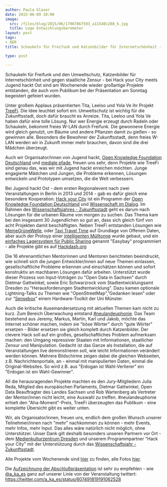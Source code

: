 ```yaml
---
author: Paula Glaser
date: 2015-06-09 10:00
image:
  src: /files/blog/2015/06/17987867593_a11540c288_k.jpg
  title: Logo Entwicklungsbarometer
layout: post
tags:
- OER
title: Schaukeln für Freifunk und Katzenbilder für Internetschönheit - Das war Hack your City meets Jugend hackt Ost

type: post

---
```


Schaukeln für Freifunk und den Umweltschutz, Katzenbilder für Internetschönheit und gegen staatliche Zensur - bei Hack your City meets Jugend hackt Ost sind am Wochenende wieder großartige Projekte entstanden, die auch vom Publikum bei der Präsentation am Sonntag begeistert gefeiert wurden.

Unter großem Applaus präsentierten Tita, Leeloo und Yola Ve ihr Projekt <a href="http://hackdash.org/projects/5572e22a79ef5d384ac04ad6">TreeFi</a>. Die Idee leuchtet sofort ein: Umweltschutz ist wichtig für die Zukunftsstadt, doch dafür braucht es Anreize. Tita, Leeloo und Yola Ve haben dafür eine tolle Lösung. Nur wer Energie erzeugt durch Radeln oder Schaukeln, bekommt freies W-LAN durch Freifunk. Die gewonnene Energie wird gleich genutzt, um Bäume und andere Pflanzen damit zu gießen - so gewinnen alle. Besonders die Bewohner der Zukunftsstadt, denn freies W-LAN werden wir in Zukunft immer mehr brauchen, davon sind die drei Mädchen überzeugt.

Auch wir Organisator/innen von Jugend hackt, <a href="/">Open Knowledge Foundation Deutschland</a> und <a href="http://medialepfade.de/">mediale pfade</a>, freuen uns sehr, denn Projekte wie TreeFi sind genau das, was wir mit Jugend hackt erreichen möchten. Junge engagierte Mädchen und Jungen, die Probleme erkennen, Lösungen entwickeln und Prototypen umsetzen, die die Welt verbessern.

Bei Jugend hackt Ost - dem ersten Regionalevent nach zwei Veranstaltungen in Berlin in 2013 und 2014 - gab es dafür gleich eine besondere Kooperation: <a href="http://www.hackyourcity.de/">Hack your City</a> ist ein Programm der <a href="/">Open Knowledge Foundation Deutschland</a> und <a href="http://www.wissenschaft-im-dialog.de/">Wissenschaft im Dialog</a>. Im Rahmen des <a href="https://www.wissenschaftsjahr-zukunftsstadt.de/">Wissenschaftsjahres - Zukunftsstadt</a> geht es darum nach Lösungen für die urbanen Räume von morgen zu suchen. Das Thema kam bei den insgesamt 30 Jugendlichen so gut an, dass sich gleich fünf von acht Projekten damit beschäftigten. Neben TreeFi entstanden Lösungen wie <a href="http://hackdash.org/projects/5572d43379ef5d384ac04ac6">MeineGrüneWelle</a>, oder <a href="http://hackdash.org/projects/5572d02679ef5d384ac04ab4">Taxi Travel Time</a> auf Grundlage von Offenen Daten,  aber auch der Protoyp einer <a href="http://hackdash.org/projects/5572b30179ef5d384ac04a5a">intelligenten Mülltonne</a> wurde gebaut, und ein <a href="http://hackdash.org/projects/5572bfcc79ef5d384ac04a96">einfaches Lagersystem für Public Sharing</a> genannt "Easybay" programmiert - alle Projekte gibt es auf <a href="http://hackdash.org/dashboards/jhost2015">Hackdash.org</a>

Die 16 ehrenamtlichen Mentorinnen und Mentoren berichteten beeindruckt, wie schnell sich die jungen Entwickler/innen auf neue Themen einlassen, gesellschaftliche Probleme erkennen und einschätzen können und sofort konstruktiv an machbaren Lösungen dafür arbeiten. Unterstützt wurde dieser Prozess von Input-Voträgen zu "Open Data in Sachsen" durch Dietmar Gattwinkel, sowie Eric Schwarzrock vom Stadtentwicklungsamt Dresden zu "Herausforderungen Stadtentwicklung". Dazu kamen optionale Lightning-Talks zu Themen wie "OpenStreetMap",”Gedanken lesen” oder zur “<a href="http://sensebox.uni-muenster.de/">Sensebox</a>” einem Hardware-Toolkit der Uni Münster.

Auch die kritische Auseinandersetzung mit aktuellen Themen kam nicht zu kurz. Zum Bereich Überwachung entstand <a href="https://github.com/Jugendhackt/neulandeuphonie">#neulandeuphonie</a>. Das Team bestehend aus Jeremy, Markus, Martin, Karl und Jakob, möchte das Internet schöner machen, indem sie "böse Wörter" durch "gute Wörter" ersetzen - Bilder ersetzen sie gleich komplett durch Katzenbilder. Der clevere Hack soll auf ein großes, gesellschaftliches Problem aufmerksam machen: den Umgang repressiver Staaten mit Informationen, staatlicher Zensur und Manipulation. Gedacht ist das Ganze als Installation, die auf Veranstaltungen live demonstrieren soll, wie leicht Informationen verändert werden können. Mehrere Bildschirme zeigen dabei die gleichen Webseiten, z.B. Nachrichtenportale, an - einmal mit manipulierten Daten, einmal die Original-Websites. So wird z.B. aus "Erdogan ist Wahl-Verlierer" ein "Erdogan ist ein Wahl-Gewinner".

All die herausragenden Projekte machten es den Jury-Mitgliedern Julia Reda, Mitglied des europäischen Parlaments, Dietmar Gattwinkel, Open Data Beauftragter des Landes Sachsen und Rob Wartenberg als Vertreter der Mentor/innen nicht leicht, eine Auswahl zu treffen. #neulandeuphonie erhielt den "Aha-Moment"-Preis, TreeFi überzeugten das Publikum - eine komplette Übersicht gibt es weiter unten.

Wir, als  Organisator/innen, freuen uns, endlich dem großen Wunsch unserer Teilnehmer/innen nach "mehr" nachkommen zu können - mehr Events, mehr Infos, mehr Input. Das alles wäre natürlich nicht möglich, ohne Unterstützer. Unser Dank gilt deshalb besonders unseren Partnern vor Ort - dem <a href="http://medienkulturzentrum.de">Medienkulturzentrum Dresden</a> und unserem Programmpartner "Hack your City" mit der Unterstützung durch das <a href="https://www.wissenschaftsjahr-zukunftsstadt.de/">Wissenschaftsjahr - Zukunftsstadt</a>.

Alle Projekte vom Wochenende sind <a href="http://hackdash.org/dashboards/jhost2015">hier</a> zu finden, alle Fotos <a href="https://www.flickr.com/photos/okfde/sets/72157651802543473">hier</a>.

Die <a href="https://www.youtube.com/watch?v=wJ9G2wxTD7o">Aufzeichnung der Abschlußpräsentation</a> ist sehr zu empfehlen - wie <a href="https://twitter.com/a_ka_es/status/607491819191062528">@a_ka_es</a> ganz auf unserer Linie von der Veranstaltung twittert: <a href="https://twitter.com/a_ka_es/status/607491819191062528">https://twitter.com/a_ka_es/status/607491819191062528</a> 